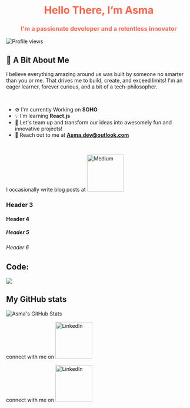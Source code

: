 

<h1 align="center" style="color:#ff6347;">Hello There, I’m Asma</h1>
<h3 align="center" style="color:#ff6347;">I'm a passionate developer and a relentless innovator</h3>

![Profile views](https://komarev.com/ghpvc/?username=asma-mo&color=blue)

## 🌟 A Bit About Me
I believe everything amazing around us was built by someone no smarter than you or me. That drives me to build, create, and exceed limits! I'm an eager learner, forever curious, and a bit of a tech-philosopher.

<br>

- ⚙️ I'm currently Working on **SOHO**
- 💡 I’m learning **React.js**
- 🚀 Let's team up and transform our ideas into awesomely fun and innovative projects!
- 💬 Reach out to me at  **[Asma.dev@outlook.com](mailto:Asma.dev@outlook.com)** 


<br>

I occasionally write blog posts at <a href="https://medium.com/@asma.mo">
  <img src="https://img.shields.io/badge/Medium-black?style=flat-square&logo=medium" width="100" hight="10" alt="Medium"/>
</a>

### Header 3
#### Header 4
##### Header 5
###### Header 6

## Code:
<img src="https://wakatime.com/share/@asma_mo/5a492eee-9007-454b-be1d-8a216aef15a1.png" />


## My GitHub stats
![Asma's GitHub Stats](https://github-readme-stats.vercel.app/api?username=asma-mo)


connect with me on <a href="https://www.linkedin.com/in/asma-alhadran/">
  <img src="https://img.shields.io/badge/LinkedIn-blue?style=flat-square&logo=linkedin" width="100" alt="LinkedIn"/>
</a>

connect with me on <a href="https://www.linkedin.com/in/asma-alhadran/">
  <img src="https://img.shields.io/badge/Medium?style=flat-square&logo=medium" width="100" alt="LinkedIn"/>
</a>
